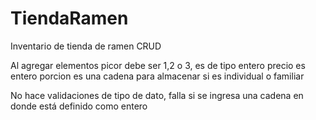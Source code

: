 # TiendaRamen
Inventario de tienda de ramen CRUD

Al agregar elementos picor debe ser 1,2 o 3, es de tipo entero
precio es entero
porcion es una cadena para almacenar si es individual o familiar

No hace validaciones de tipo de dato, falla si se ingresa una cadena en donde está definido como entero
